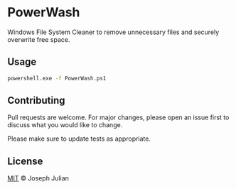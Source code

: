 # PowerWash

Windows File System Cleaner to remove unnecessary files and securely overwrite free space. 

## Usage

```bash
powershell.exe -f PowerWash.ps1
```

## Contributing
Pull requests are welcome. For major changes, please open an issue first to discuss what you would like to change.

Please make sure to update tests as appropriate.

## License
[MIT](https://choosealicense.com/licenses/mit/) © Joseph Julian
